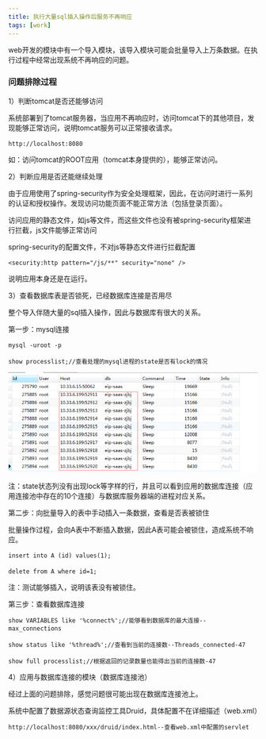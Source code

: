```yaml
---
title: 执行大量sql插入操作后服务不再响应
tags: [work]
---
```


web开发的模块中有一个导入模块，该导入模块可能会批量导入上万条数据。在执行过程中经常出现系统不再响应的问题。

### 问题排除过程

1）判断tomcat是否还能够访问

系统部署到了tomcat服务器，当应用不再响应时，访问tomcat下的其他项目，发现能够正常访问，说明tomcat服务可以正常接收请求。

```
http://localhost:8080
```

如：访问tomcat的ROOT应用（tomcat本身提供的），能够正常访问。

2）判断应用是否还能继续处理

由于应用使用了spring-security作为安全处理框架，因此，在访问时进行一系列的认证和授权操作。发现访问功能页面不能正常方法（包括登录页面）。

访问应用的静态文件，如js等文件，而这些文件也没有被spring-security框架进行拦截，js文件能够正常访问

spring-security的配置文件，不对js等静态文件进行拦截配置

```
<security:http pattern="/js/**" security="none" />
```

说明应用本身还是在运行。

3）查看数据库表是否锁死，已经数据库连接是否用尽

整个导入伴随大量的sql插入操作，因此与数据库有很大的关系。

第一步：mysql连接

```
mysql -uroot -p

show processlist;//查看处理的mysql进程的state是否有lock的情况
```

![](/images/work/problem/showprocesslist.png)

注：state状态列没有出现lock等字样的行，并且可以看到应用的数据库连接（应用连接池中存在的10个连接）与数据库服务器端的进程对应关系。

第二步：向批量导入的表中手动插入一条数据，查看是否表被锁住

批量操作过程，会向A表中不断插入数据，因此A表可能会被锁住，造成系统不响应。

```
insert into A (id) values(1);

delete from A where id=1;
```

注：测试能够插入，说明该表没有被锁住。

第三步：查看数据库连接

```
show VARIABLES like '%connect%';//能够看到数据库的最大连接--max_connections

show status like '%thread%';//查看到当前的连接数--Threads_connected-47

show full processlist;//根据返回的记录数量也能得出当前的连接数-47
```

4）应用与数据库连接的模块（数据库连接池）

经过上面的问题排除，感觉问题很可能出现在数据库连接池上。

系统中配置了数据源状态查询监控工具Druid，具体配置不在详细描述（web.xml）

```
http://localhost:8080/xxx/druid/index.html--查看web.xml中配置的servlet
```

